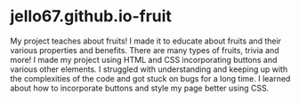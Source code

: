 # jello67.github.io-fruit
My project teaches about fruits! I made it to educate about fruits and their various properties and benefits. There are many types of fruits, trivia and more! I made my project using HTML and CSS incorporating buttons and various other elements. I struggled with understanding and keeping up with the complexities of the code and got stuck on bugs for a long time. I learned about how to incorporate buttons and style my page better using CSS.
